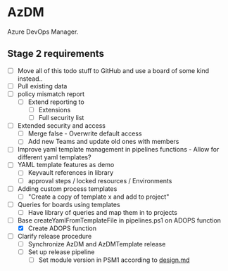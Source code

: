 # AzDM
Azure DevOps Manager.

## Stage 2 requirements

- [ ] Move all of this todo stuff to GitHub and use a board of some kind instead..
- [ ] Pull existing data
- [ ] policy mismatch report
  - [ ] Extend reporting to
    - [ ] Extensions
    - [ ] Full security list
- [ ] Extended security and access
    - [ ] Merge false - Overwrite default access
    - [ ] Add new Teams and update old ones with members
- [ ] Improve yaml template management in pipelines functions - Allow for different yaml templates?
- [ ] YAML template features as demo
    - [ ] Keyvault references in library
    - [ ] approval steps / locked resources / Environments
- [ ] Adding custom process templates
    - [ ] "Create a copy of template x and add to project"
- [ ] Queries for boards using templates
    - [ ] Have library of queries and map them in to projects
- [ ] Base createYamlFromTemplateFile in pipelines.ps1 on ADOPS function
    - [X] Create ADOPS function
- [ ] Clarify release procedure
    - [ ] Synchronize AzDM and AzDMTemplate release
    - [ ] Set up release pipeline
        - [ ] Set module version in PSM1 according to [design.md](./documentation/design.md)